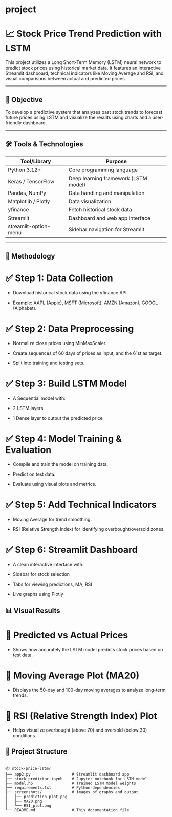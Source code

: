 # project
# 📈 Stock Price Trend Prediction with LSTM

This project utilizes a Long Short-Term Memory (LSTM) neural network to predict stock prices using historical market data. It features an interactive Streamlit dashboard, technical indicators like Moving Average and RSI, and visual comparisons between actual and predicted prices.

---

## 🎯 Objective

To develop a predictive system that analyzes past stock trends to forecast future prices using LSTM and visualize the results using charts and a user-friendly dashboard.

---

## 🛠️ Tools & Technologies

| Tool/Library            | Purpose                                |
|-------------------------|----------------------------------------|
| Python 3.12+            | Core programming language              |
| Keras / TensorFlow      | Deep learning framework (LSTM model)   |
| Pandas, NumPy           | Data handling and manipulation         |
| Matplotlib / Plotly     | Data visualization                     |
| yfinance                | Fetch historical stock data            |
| Streamlit               | Dashboard and web app interface        |
| streamlit-option-menu   | Sidebar navigation for Streamlit       |

---

## 📘 Methodology

# ✅ Step 1: Data Collection
* Download historical stock data using the yfinance API.

* Example: AAPL (Apple), MSFT (Microsoft), AMZN (Amazon), GOOGL (Alphabet).

# ✅ Step 2: Data Preprocessing
* Normalize close prices using MinMaxScaler.

* Create sequences of 60 days of prices as input, and the 61st as target.

* Split into training and testing sets.

# ✅ Step 3: Build LSTM Model
* A Sequential model with:

* 2 LSTM layers

* 1 Dense layer to output the predicted price

# ✅ Step 4: Model Training & Evaluation
* Compile and train the model on training data.

* Predict on test data.

* Evaluate using visual plots and metrics.

# ✅ Step 5: Add Technical Indicators
* Moving Average for trend smoothing.

* RSI (Relative Strength Index) for identifying overbought/oversold zones.

# ✅ Step 6: Streamlit Dashboard
* A clean interactive interface with:

* Sidebar for stock selection

* Tabs for viewing predictions, MA, RSI

* Live graphs using Plotly

## 📊 Visual Results

# 📍 Predicted vs Actual Prices

* Shows how accurately the LSTM model predicts stock prices based on test data.

# 📍 Moving Average Plot (MA20)

* Displays the 50-day and 100-day moving averages to analyze long-term trends.

# 📍 RSI (Relative Strength Index) Plot

* Helps visualize overbought (above 70) and oversold (below 30) conditions.

## 📁 Project Structure

```

📦 stock-price-lstm/
├── app2.py                  # Streamlit dashboard app
├── stock_predictor.ipynb    # Jupyter notebook for LSTM model
├── model.h5                 # Trained LSTM model weights
├── requirements.txt         # Python dependencies
├── screenshots/             # Images of graphs and output
│   ├── prediction_plot.png
│   ├── MA20.png
│   └── RSI_plot.png
└── README.md                # This documentation file

```
